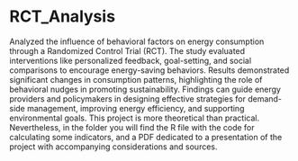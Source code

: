 # RCT_Analysis
Analyzed the influence of behavioral factors on energy consumption through a Randomized Control Trial (RCT). 
The study evaluated interventions like personalized feedback, goal-setting, and social comparisons to encourage energy-saving behaviors. 
Results demonstrated significant changes in consumption patterns, highlighting the role of behavioral nudges in promoting sustainability. 
Findings can guide energy providers and policymakers in designing effective strategies for demand-side management, improving energy efficiency, and supporting environmental goals.
This project is more theoretical than practical. Nevertheless, in the folder you will find the R file with the code for calculating some indicators, and a PDF dedicated to a presentation of the project with accompanying considerations and sources.
